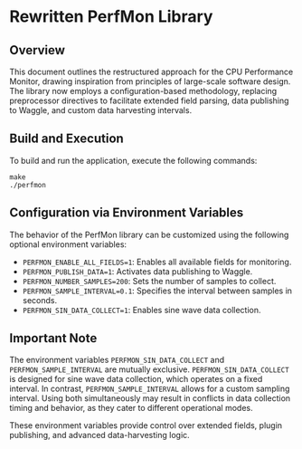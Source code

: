 Rewritten PerfMon Library
=========================

Overview
--------
This document outlines the restructured approach for the CPU Performance Monitor, drawing inspiration from principles of large-scale software design. The library now employs a configuration-based methodology, replacing preprocessor directives to facilitate extended field parsing, data publishing to Waggle, and custom data harvesting intervals.

Build and Execution
-------------------
To build and run the application, execute the following commands:

```
make
./perfmon
```

Configuration via Environment Variables
---------------------------------------
The behavior of the PerfMon library can be customized using the following optional environment variables:

- `PERFMON_ENABLE_ALL_FIELDS=1`: Enables all available fields for monitoring.
- `PERFMON_PUBLISH_DATA=1`: Activates data publishing to Waggle.
- `PERFMON_NUMBER_SAMPLES=200`: Sets the number of samples to collect.
- `PERFMON_SAMPLE_INTERVAL=0.1`: Specifies the interval between samples in seconds.
- `PERFMON_SIN_DATA_COLLECT=1`: Enables sine wave data collection.

Important Note
--------------
The environment variables `PERFMON_SIN_DATA_COLLECT` and `PERFMON_SAMPLE_INTERVAL` are mutually exclusive. `PERFMON_SIN_DATA_COLLECT` is designed for sine wave data collection, which operates on a fixed interval. In contrast, `PERFMON_SAMPLE_INTERVAL` allows for a custom sampling interval. Using both simultaneously may result in conflicts in data collection timing and behavior, as they cater to different operational modes.

These environment variables provide control over extended fields, plugin publishing, and advanced data-harvesting logic.
